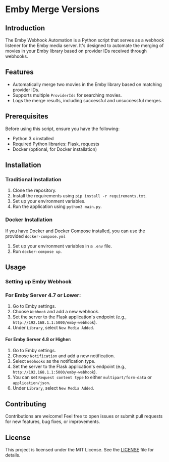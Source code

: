 # Emby Merge Versions

## Introduction

The Emby Webhook Automation is a Python script that serves as a webhook listener for the Emby media server. It's designed to automate the merging of movies in your Emby library based on provider IDs received through webhooks.

## Features

- Automatically merge two movies in the Emby library based on matching provider IDs.
- Supports multiple `ProviderIds` for searching movies.
- Logs the merge results, including successful and unsuccessful merges.

## Prerequisites

Before using this script, ensure you have the following:

- Python 3.x installed
- Required Python libraries: Flask, requests
- Docker (optional, for Docker installation)

## Installation

### Traditional Installation

1. Clone the repository.
2. Install the requirements using `pip install -r requirements.txt`.
3. Set up your environment variables.
4. Run the application using `python3 main.py`.

### Docker Installation

If you have Docker and Docker Compose installed, you can use the provided `docker-compose.yml`

1. Set up your environment variables in a `.env` file.
2. Run `docker-compose up`.

## Usage

### Setting up Emby Webhook

### For Emby Server 4.7 or Lower:

1. Go to Emby settings.
2. Choose `Webhook` and add a new webhook.
3. Set the server to the Flask application's endpoint (e.g., `http://192.168.1.1:5000/emby-webhook`).
4. Under `Library`, select `New Media Added`.

#### For Emby Server 4.8 or Higher:

1. Go to Emby settings.
2. Choose `Notification` and add a new notification.
3. Select `Webhooks` as the notification type.
4. Set the server to the Flask application's endpoint (e.g., `http://192.168.1.1:5000/emby-webhook`).
5. You can set `Request content type` to either `multipart/form-data` or `application/json`.
6. Under `Library`, select `New Media Added`.

## Contributing

Contributions are welcome! Feel free to open issues or submit pull requests for new features, bug fixes, or improvements.

## License

This project is licensed under the MIT License. See the [LICENSE](LICENSE) file for details.
